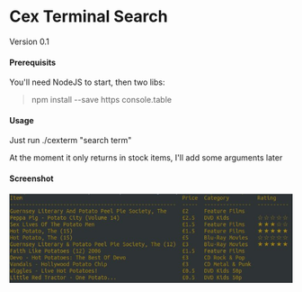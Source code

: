 # Cex Terminal Search

Version 0.1

#### Prerequisits

You'll need NodeJS to start, then two libs:

> npm install --save https console.table

#### Usage

Just run ./cexterm "search term"

At the moment it only returns in stock items, I'll add some arguments later

#### Screenshot

![Searching for potato](https://raw.githubusercontent.com/WillJMurphy/cex-terminal-search/master/screenshots/1.jpg "Searching for potato")
